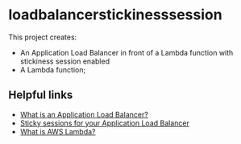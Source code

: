 # loadbalancerstickinesssession

This project creates:
- An Application Load Balancer in front of a Lambda function with stickiness session enabled
- A Lambda function;

## Helpful links

- [What is an Application Load Balancer?][1]
- [Sticky sessions for your Application Load Balancer][2]
- [What is AWS Lambda?][3]

[1]: https://docs.aws.amazon.com/elasticloadbalancing/latest/application/introduction.html
[2]: https://docs.aws.amazon.com/elasticloadbalancing/latest/application/sticky-sessions.html
[3]: https://docs.aws.amazon.com/lambda/latest/dg/welcome.html